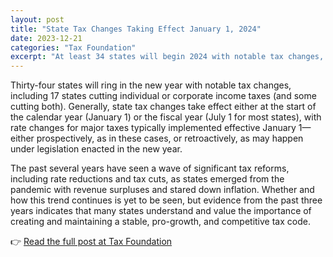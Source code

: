 ```yaml
---
layout: post
title: "State Tax Changes Taking Effect January 1, 2024"
date: 2023-12-21
categories: "Tax Foundation"
excerpt: "At least 34 states will begin 2024 with notable tax changes, including income and corporate tax rate cuts. This post previews what's changing."
---
```


Thirty-four states will ring in the new year with notable tax changes, including 17 states cutting individual or corporate income taxes (and some cutting both). Generally, state tax changes take effect either at the start of the calendar year (January 1) or the fiscal year (July 1 for most states), with rate changes for major taxes typically implemented effective January 1—either prospectively, as in these cases, or retroactively, as may happen under legislation enacted in the new year.

The past several years have seen a wave of significant tax reforms, including rate reductions and tax cuts, as states emerged from the pandemic with revenue surpluses and stared down inflation. Whether and how this trend continues is yet to be seen, but evidence from the past three years indicates that many states understand and value the importance of creating and maintaining a stable, pro-growth, and competitive tax code.

👉 [Read the full post at Tax Foundation](https://taxfoundation.org/research/all/state/2024-state-tax-changes/)
